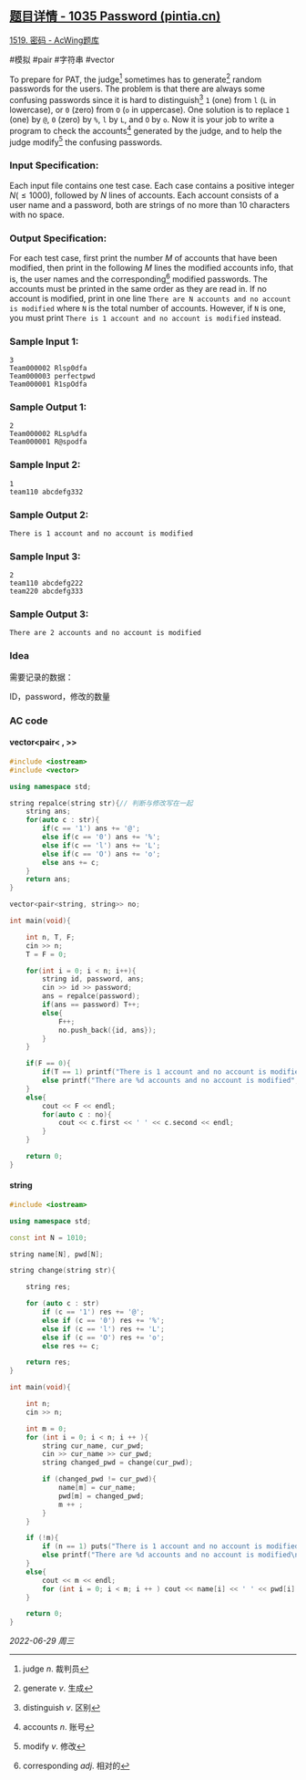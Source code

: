 ## [题目详情 - 1035 Password (pintia.cn)](https://pintia.cn/problem-sets/994805342720868352/problems/994805454989803520)

[1519. 密码 - AcWing题库](https://www.acwing.com/problem/content/1521/)

#模拟 #pair #字符串 #vector 

To prepare for PAT, the judge[^1] sometimes has to generate[^2] random passwords for the users. The problem is that there are always some confusing passwords since it is hard to distinguish[^3] `1` (one) from `l` (`L` in lowercase), or `0` (zero) from `O` (`o` in uppercase). One solution is to replace `1` (one) by `@`, `0` (zero) by `%`, `l` by `L`, and `O` by `o`. Now it is your job to write a program to check the accounts[^4] generated by the judge, and to help the judge modify[^5] the confusing passwords.

### Input Specification:

Each input file contains one test case. Each case contains a positive integer $N (≤1000)$, followed by $N$ lines of accounts. Each account consists of a user name and a password, both are strings of no more than $10$ characters with no space.

### Output Specification:

For each test case, first print the number $M$ of accounts that have been modified, then print in the following $M$ lines the modified accounts info, that is, the user names and the corresponding[^6] modified passwords. The accounts must be printed in the same order as they are read in. If no account is modified, print in one line `There are N accounts and no account is modified` where `N` is the total number of accounts. However, if `N` is one, you must print `There is 1 account and no account is modified` instead.

### Sample Input 1:

```in
3
Team000002 Rlsp0dfa
Team000003 perfectpwd
Team000001 R1spOdfa
```

### Sample Output 1:

```out
2
Team000002 RLsp%dfa
Team000001 R@spodfa
```

### Sample Input 2:

```in
1
team110 abcdefg332
```

### Sample Output 2:

```out
There is 1 account and no account is modified
```

### Sample Input 3:

```in
2
team110 abcdefg222
team220 abcdefg333
```

### Sample Output 3:

```out
There are 2 accounts and no account is modified
```

### Idea

需要记录的数据：

ID，password，修改的数量

### AC code

#### vector<pair< , >>

```cpp
#include <iostream>
#include <vector>

using namespace std;

string repalce(string str){// 判断与修改写在一起
    string ans;
    for(auto c : str){
        if(c == '1') ans += '@';
        else if(c == '0') ans += '%';
        else if(c == 'l') ans += 'L';
        else if(c == 'O') ans += 'o';
        else ans += c;
    }
    return ans;
}

vector<pair<string, string>> no;

int main(void){

    int n, T, F;
    cin >> n;
    T = F = 0;

    for(int i = 0; i < n; i++){
        string id, password, ans;
        cin >> id >> password;
        ans = repalce(password);
        if(ans == password) T++;
        else{
            F++;
            no.push_back({id, ans});
        }
    }

    if(F == 0){
        if(T == 1) printf("There is 1 account and no account is modified");
        else printf("There are %d accounts and no account is modified", n);
    }
    else{
        cout << F << endl;
        for(auto c : no){
            cout << c.first << ' ' << c.second << endl;
        }
    }

    return 0;
}
```

#### string

```cpp
#include <iostream>

using namespace std;

const int N = 1010;

string name[N], pwd[N];

string change(string str){

    string res;

    for (auto c : str)
        if (c == '1') res += '@';
        else if (c == '0') res += '%';
        else if (c == 'l') res += 'L';
        else if (c == 'O') res += 'o';
        else res += c;

    return res;
}

int main(void){

    int n;
    cin >> n;

    int m = 0;
    for (int i = 0; i < n; i ++ ){
        string cur_name, cur_pwd;
        cin >> cur_name >> cur_pwd;
        string changed_pwd = change(cur_pwd);

        if (changed_pwd != cur_pwd){
            name[m] = cur_name;
            pwd[m] = changed_pwd;
            m ++ ;
        }
    }

    if (!m){
        if (n == 1) puts("There is 1 account and no account is modified");
        else printf("There are %d accounts and no account is modified\n", n);
    }
    else{
        cout << m << endl;
        for (int i = 0; i < m; i ++ ) cout << name[i] << ' ' << pwd[i] << endl;
    }

    return 0;
}
```


*2022-06-29 周三*

[^1]: judge $n.$ 裁判员
[^2]: generate $v.$ 生成
[^3]: distinguish $v.$ 区别
[^4]: accounts $n.$ 账号
[^5]: modify $v.$ 修改
[^6]: corresponding $adj.$ 相对的